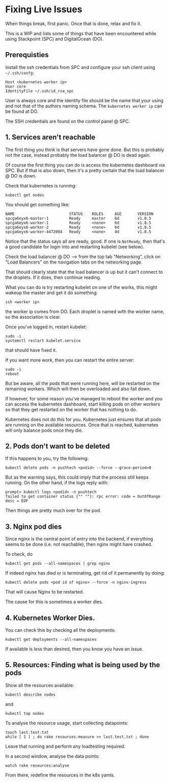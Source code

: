 # Fixing Live Issues

When things break, first panic. Once that is done, relax and fix it.

This is a WIP and lists some of things that have been encountered while
using Stackpoint (SPC) and DigitalOcean (DO).

## Prerequisties

Install the ssh credentials from SPC and configure your ssh
client using ```~/.ssh/confg```:

    Host <kubernetes worker ip>
    User core
    IdentityFile ~/.ssh/id_rsa_spc

User is always core and the identity file should be the name that your
using and not that of the authors naming schema. The ```kubernetes worker ip```
can be found at DO.

The SSH credentials are found on the control panel @ SPC.

## 1. Services aren't reachable

The first thing you think is that servers have gone done. But this is probably
not the case, instead probably the load balancer @ DO is dead again.

Of course the first thing you can do is access the kubernetes dashboard
via SPC. But if that is also down, then it's a pretty certain that the
load balancer @ DO is down.

Check that kubernetes is running:

    kubectl get nodes

You should get something like:

    NAME                        STATUS    ROLES     AGE       VERSION
    spcga6eyx6-master-1         Ready     master    6d        v1.8.5
    spcga6eyx6-worker-1         Ready     <none>    6d        v1.8.5
    spcga6eyx6-worker-2         Ready     <none>    6d        v1.8.5
    spcga6eyx6-worker-4472004   Ready     <none>    4d        v1.8.5

Notice that the status says all are ready, good. If one is ```NotReady```,
then that's a good candidate for login into and restarting kubelet (see
below).

Check the load balancer @ DO --> from the top tab "Networking", click on
"Load Balancers" on the navigation tabs on the networking page.

That should clearly state that the load balancer is up but it can't
connect to the droplets. If it does, then continue reading.

What you can do is try restarting kubelet on one of the works, this might
wakeup the master and get it do something:

    ssh <worker ip>

the worker ip comes from DO. Each droplet is named with the worker name,
so the association is clear.

Once you've logged in, restart kubelet:

    sudo -i
    systemctl restart kubelet.service

that should have fixed it.

If you want more work, then you can restart the entire server:

    sudo -i
    reboot

But be aware, all the pods that were running here, will be restarted on the
remaining workers. Which will then be overloaded and also fall down.

If however, for some reason you've managed to reboot the worker and you can
access the kubernetes dashboard, start killing pods on other workers so that
they get restarted on the worker that has nothing to do.

Kubernetes does not do this for you. Kubernetes just ensures that all pods
are running on the available resources. Once that is reached, kubernetes
will only balance pods once they die.

## 2. Pods don't want to be deleted

If this happens to you, try the following:

    kubectl delete pods -n pushtech <podid> --force --grace-period=0

But as the warning says, this could imply that the process still keeps
running. On the other hand, if the logs reply with:

    prompt> kubectl logs <podid> -n pushtech
    failed to get container status {"" ""}: rpc error: code = OutOfRange desc = EOF

Then things are pretty much over for the pod.

## 3. Nginx pod dies

Since nginx is the central point of entry into the backend, if everything
seems to be done (i.e. not reachable), then nginx might have crashed.

To check, do

    kubectl get pods --all-namespaces | grep nginx

If indeed nginx has died or is terminating, get rid of it permanently
by doing:

    kubectl delete pods <pod id of nginx> --force -n nginx-ingress

That will cause Nginx to be restarted.

The cause for this is sometimes a worker dies.

## 4. Kubernetes Worker Dies.

You can check this by checking all the deployments:

    kubectl get deployments --all-namespaces

If available is less than desired, then you know you have an issue.

## 5. Resources: Finding what is being used by the pods

Show all the resources available:

    kubectl describe nodes

and

    kubectl top nodes

To analyse the resource usage, start collecting datapoints:

    touch last.test.txt
    while [ 1 ] ; do rake resources:measure >> last.test.txt ; done

Leave that running and perform any loadtesting required.

In a second window, analyse the data points:

    watch rake resources:analyse

From there, redefine the resources in the k8s yamls.
